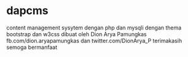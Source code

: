 # dapcms
content management sysytem dengan php dan mysqli dengan thema bootstrap dan w3css
dibuat oleh Dion Arya Pamungkas
fb.com/dion.aryapamungkas dan twitter.com/DionArya_P terimakasih semoga bermanfaat

